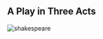 ## A Play in Three Acts

![shakespeare](https://iamcarrico.github.io/creating-your-own-cdn/resources/images/shakespeare.gif)
